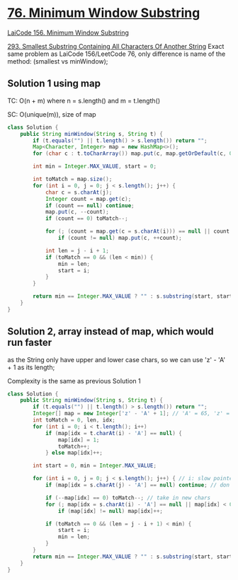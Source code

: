 # [76. Minimum Window Substring](https://leetcode.com/problems/minimum-window-substring/)

[LaiCode 156. Minimum Window Substring](https://app.laicode.io/app/problem/156)

[293. Smallest Substring Containing All Characters Of Another String](https://app.laicode.io/app/problem/293)
Exact same problem as LaiCode 156/LeetCode 76, only difference is name of the method: (smallest vs minWindow);

## Solution 1 using map
TC: O(n + m) where n = s.length() and m = t.length()

SC: O(unique(m)), size of map
```java
class Solution {
    public String minWindow(String s, String t) {
        if (t.equals("") || t.length() > s.length()) return "";
        Map<Character, Integer> map = new HashMap<>();
        for (char c : t.toCharArray()) map.put(c, map.getOrDefault(c, 0) + 1);

        int min = Integer.MAX_VALUE, start = 0;

        int toMatch = map.size();
        for (int i = 0, j = 0; j < s.length(); j++) {
            char c = s.charAt(j);
            Integer count = map.get(c);
            if (count == null) continue;
            map.put(c, --count);
            if (count == 0) toMatch--;

            for (; (count = map.get(c = s.charAt(i))) == null || count < 0; i++)
                if (count != null) map.put(c, ++count);

            int len = j - i + 1;
            if (toMatch == 0 && (len < min)) {
                min = len;
                start = i;
            }
        }

        return min == Integer.MAX_VALUE ? "" : s.substring(start, start + min);
    }
}
```

## Solution 2, array instead of map, which would run faster
as the String only have upper and lower case chars, so we can use 'z' - 'A' + 1 as its length;

Complexity is the same as previous Solution 1
```java
class Solution {
    public String minWindow(String s, String t) {
        if (t.equals("") || t.length() > s.length()) return "";
        Integer[] map = new Integer['z' - 'A' + 1]; // 'A' = 65, 'z' = 122; size of this map will be 58
        int toMatch = 0, len, idx;
        for (int i = 0; i < t.length(); i++)
            if (map[idx = t.charAt(i) - 'A'] == null) {
                map[idx] = 1;
                toMatch++;
            } else map[idx]++;

        int start = 0, min = Integer.MAX_VALUE;

        for (int i = 0, j = 0; j < s.length(); j++) { // i: slow pointer, j: fast pointer
            if (map[idx = s.charAt(j) - 'A'] == null) continue; // don't care about non-related chars

            if (--map[idx] == 0) toMatch--; // take in new chars
            for (; map[idx = s.charAt(i) - 'A'] == null || map[idx] < 0; i++) // remove old chars
                if (map[idx] != null) map[idx]++;

            if (toMatch == 0 && (len = j - i + 1) < min) {
                start = i;
                min = len;
            }
        }
        return min == Integer.MAX_VALUE ? "" : s.substring(start, start + min);
    }
}
```